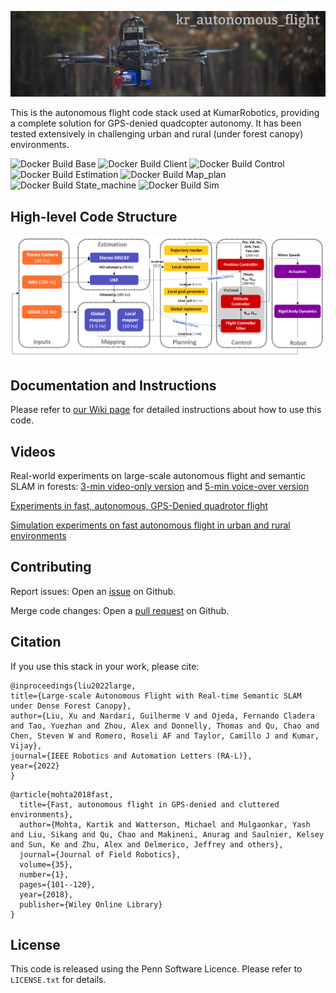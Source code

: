 ![alt text](https://github.com/KumarRobotics/kr_autonomous_flight/blob/master/docs/falcon4-compressed.jpg)

This is the autonomous flight code stack used at KumarRobotics, providing a complete solution for GPS-denied quadcopter autonomy. It has been tested extensively in challenging urban and rural (under forest canopy) environments.

![Docker Build Base](https://github.com/kumarrobotics/kr_autonomous_flight/actions/workflows/docker-build-base.yaml/badge.svg)
![Docker Build Client](https://github.com/kumarrobotics/kr_autonomous_flight/actions/workflows/docker-build-client.yaml/badge.svg)
![Docker Build Control](https://github.com/kumarrobotics/kr_autonomous_flight/actions/workflows/docker-build-control.yaml/badge.svg)
![Docker Build Estimation](https://github.com/kumarrobotics/kr_autonomous_flight/actions/workflows/docker-build-estimation.yaml/badge.svg)
![Docker Build Map_plan](https://github.com/kumarrobotics/kr_autonomous_flight/actions/workflows/docker-build-map-plan.yaml/badge.svg)
![Docker Build State_machine](https://github.com/kumarrobotics/kr_autonomous_flight/actions/workflows/docker-build-state-machine.yaml/badge.svg)
![Docker Build Sim](https://github.com/kumarrobotics/kr_autonomous_flight/actions/workflows/docker-build-sim.yaml/badge.svg)

## High-level Code Structure 
![alt text](https://github.com/KumarRobotics/kr_autonomous_flight/blob/master/docs/autonomy_stack_pipeline.png)

## Documentation and Instructions
Please refer to [our Wiki page](https://github.com/KumarRobotics/kr_autonomous_flight/wiki) for detailed instructions about how to use this code.

## Videos
Real-world experiments on large-scale autonomous flight and semantic SLAM in forests: [3-min video-only version](https://www.youtube.com/watch?v=Ad3ANMX8gd4) and [5-min voice-over version](https://www.youtube.com/watch?v=kbyNrRoT9zo)

[Experiments in fast, autonomous, GPS-Denied quadrotor flight](https://m.youtube.com/watch?v=6eeetSVHXPk)

[Simulation experiments on fast autonomous flight in urban and rural environments](https://www.youtube.com/watch?v=l1esgtJ4C6s)

## Contributing
Report issues: Open an [issue](https://github.com/KumarRobotics/kr_autonomous_flight/issues) on Github.

Merge code changes: Open a [pull request](https://github.com/KumarRobotics/kr_autonomous_flight/pulls) on Github.

## Citation
If you use this stack in your work, please cite:

```
@inproceedings{liu2022large,
title={Large-scale Autonomous Flight with Real-time Semantic SLAM under Dense Forest Canopy},
author={Liu, Xu and Nardari, Guilherme V and Ojeda, Fernando Cladera and Tao, Yuezhan and Zhou, Alex and Donnelly, Thomas and Qu, Chao and Chen, Steven W and Romero, Roseli AF and Taylor, Camillo J and Kumar, Vijay},
journal={IEEE Robotics and Automation Letters (RA-L)},
year={2022}
}
```

```
@article{mohta2018fast,
  title={Fast, autonomous flight in GPS-denied and cluttered environments},
  author={Mohta, Kartik and Watterson, Michael and Mulgaonkar, Yash and Liu, Sikang and Qu, Chao and Makineni, Anurag and Saulnier, Kelsey and Sun, Ke and Zhu, Alex and Delmerico, Jeffrey and others},
  journal={Journal of Field Robotics},
  volume={35},
  number={1},
  pages={101--120},
  year={2018},
  publisher={Wiley Online Library}
}
```
## License

This code is released using the Penn Software Licence.
Please refer to `LICENSE.txt` for details.
